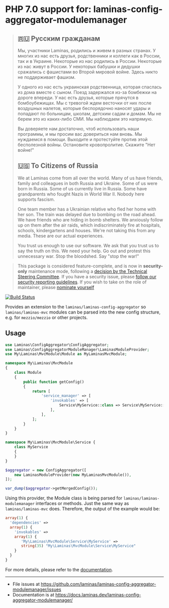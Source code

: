 # PHP 7.0 support for: laminas-config-aggregator-modulemanager

> ## 🇷🇺 Русским гражданам
> 
> Мы, участники Laminas, родились и живем в разных странах. У многих из нас есть друзья, родственники и коллеги как в России, так и в Украине. Некоторые из нас родились в России. Некоторые из нас живут в России. У некоторых бабушки и дедушки сражались с фашистами во Второй мировой войне. Здесь никто не поддерживает фашизм.
> 
> У одного из нас есть украинская родственница, которая спаслась из дома вместе с сыном. Поезд задержался из-за бомбежки на дороге впереди. У нас есть друзья, которые прячутся в бомбоубежищах. Мы с тревогой ждем весточки от них после воздушных налетов, которые беспорядочно наносят удары и попадают по больницам, школам, детским садам и домам. Мы не берем это из каких-либо СМИ. Мы наблюдаем это напрямую.
> 
> Вы доверяете нам достаточно, чтоб использовать наши программы, и мы просим вас довериться нам вновь. Мы нуждаемся в помощи. Выходите и протестуйте против этой бесполезной войны. Остановите кровопролитие. Скажите "Нет войне!"
> 
> ## 🇺🇸 To Citizens of Russia
> 
> We at Laminas come from all over the world. Many of us have friends, family and colleagues in both Russia and Ukraine. Some of us were born in Russia. Some of us currently live in Russia. Some have grandparents who fought Nazis in World War II. Nobody here supports fascism.
> 
> One team member has a Ukrainian relative who fled her home with her son. The train was delayed due to bombing on the road ahead. We have friends who are hiding in bomb shelters. We anxiously follow up on them after the air raids, which indiscriminately fire at hospitals, schools, kindergartens and houses. We're not taking this from any media. These are our actual experiences.
> 
> You trust us enough to use our software. We ask that you trust us to say the truth on this. We need your help. Go out and protest this unnecessary war. Stop the bloodshed. Say "stop the war!"


> This package is considered feature-complete, and is now in **security-only** maintenance mode, following a [decision by the Technical Steering Committee](https://github.com/laminas/technical-steering-committee/blob/2b55453e172a1b8c9c4c212be7cf7e7a58b9352c/meetings/minutes/2020-08-03-TSC-Minutes.md#vote-on-components-to-mark-as-security-only).
> If you have a security issue, please [follow our security reporting guidelines](https://getlaminas.org/security/).
> If you wish to take on the role of maintainer, please [nominate yourself](https://github.com/laminas/technical-steering-committee/issues/new?assignees=&labels=Nomination&template=Maintainer_Nomination.md&title=%5BNOMINATION%5D%5BMAINTAINER%5D%3A+%7Bname+of+person+being+nominated%7D)


[![Build Status](https://github.com/laminas/laminas-config-aggregator-modulemanager/workflows/Continuous%20Integration/badge.svg)](https://github.com/laminas/laminas-config-aggregator-modulemanager/actions?query=workflow%3A"Continuous+Integration")

Provides an extension to the `laminas/laminas-config-aggregator` so `laminas/laminas-mvc`
modules can be parsed into the new config structure, e.g. for `mezzio/mezzio`
or other projects.

## Usage

```php
use Laminas\ConfigAggregator\ConfigAggregator;
use Laminas\ConfigAggregatorModuleManager\LaminasModuleProvider;
use My\Laminas\MvcModule\Module as MyLaminasMvcModule;

namespace My\Laminas\MvcModule
{
    class Module
    {
        public function getConfig()
        {
            return [
                'service_manager' => [
                    'invokables' => [
                        Service\MyService::class => Service\MyService::class,
                    ],
                ],
            ];
        }
    }
}

namespace My\Laminas\MvcModule\Service {
    class MyService
    {
    }
}

$aggregator = new ConfigAggregator([
    new LaminasModuleProvider(new MyLaminasMvcModule()),
]);

var_dump($aggregator->getMergedConfig());
```

Using this provider, the Module class is being parsed for `laminas/laminas-modulemanager` interfaces or methods.
Just the same way as `laminas/laminas-mvc` does. Therefore, the output of the example would be:

```php
array(1) {
  'dependencies' =>
  array(1) {
    'invokables' =>
    array(1) {
       'My\Laminas\MvcModule\Service\MyService' =>
       string(35) "My\Laminas\MvcModule\Service\MyService"
    }
  }
}
```

For more details, please refer to the [documentation](https://docs.laminas.dev/laminas-config-aggregator-modulemanager/).

-----

- File issues at https://github.com/laminas/laminas-config-aggregator-modulemanager/issues
- Documentation is at https://docs.laminas.dev/laminas-config-aggregator-modulemanager/

